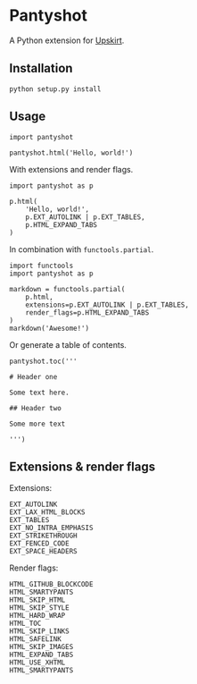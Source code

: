 Pantyshot
=========

A Python extension for [Upskirt][1].

 [1]: https://github.com/tanoku/upskirt


Installation
------------

    python setup.py install


Usage
-----

    import pantyshot

    pantyshot.html('Hello, world!')

With extensions and render flags.

    import pantyshot as p

    p.html(
        'Hello, world!',
        p.EXT_AUTOLINK | p.EXT_TABLES,
        p.HTML_EXPAND_TABS
    )

In combination with `functools.partial`.

    import functools
    import pantyshot as p

    markdown = functools.partial(
        p.html,
        extensions=p.EXT_AUTOLINK | p.EXT_TABLES,
        render_flags=p.HTML_EXPAND_TABS
    )
    markdown('Awesome!')

Or generate a table of contents.

    pantyshot.toc('''

    # Header one

    Some text here.

    ## Header two

    Some more text

    ''')


Extensions & render flags
-------------------------

Extensions:

    EXT_AUTOLINK
    EXT_LAX_HTML_BLOCKS
    EXT_TABLES
    EXT_NO_INTRA_EMPHASIS
    EXT_STRIKETHROUGH
    EXT_FENCED_CODE
    EXT_SPACE_HEADERS

Render flags:

    HTML_GITHUB_BLOCKCODE
    HTML_SMARTYPANTS
    HTML_SKIP_HTML
    HTML_SKIP_STYLE
    HTML_HARD_WRAP
    HTML_TOC
    HTML_SKIP_LINKS
    HTML_SAFELINK
    HTML_SKIP_IMAGES
    HTML_EXPAND_TABS
    HTML_USE_XHTML
    HTML_SMARTYPANTS
